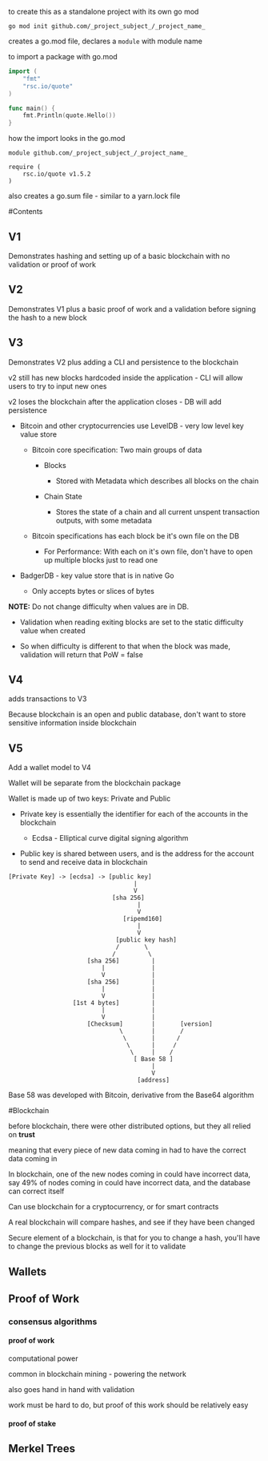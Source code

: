 to create this as a standalone project with its own go mod

`go mod init github.com/_project_subject_/_project_name_`

creates a go.mod file, declares a `module` with module name

to import a package with go.mod

```go
import (
    "fmt"
    "rsc.io/quote"
)

func main() {
    fmt.Println(quote.Hello())
}
```

how the import looks in the go.mod

```
module github.com/_project_subject_/_project_name_

require (
    rsc.io/quote v1.5.2
)
```

also creates a go.sum file - similar to a yarn.lock file

#Contents

## V1

Demonstrates hashing and setting up of a basic blockchain with no validation or proof of work

## V2 

Demonstrates V1 plus a basic proof of work and a validation before signing the hash to a new block

## V3

Demonstrates V2 plus adding a CLI and persistence to the blockchain

v2 still has new blocks hardcoded inside the application - CLI will allow users to try to input new ones

v2 loses the blockchain after the application closes - DB will add persistence

- Bitcoin and other cryptocurrencies use LevelDB - very low level key value store

    - Bitcoin core specification: Two main groups of data
    
        - Blocks
        
            - Stored with Metadata which describes all blocks on the chain
        
        - Chain State
        
            - Stores the state of a chain and all current unspent transaction outputs, with some metadata
            
    - Bitcoin specifications has each block be it's own file on the DB
    
        - For Performance: With each on it's own file, don't have to open up multiple
        blocks just to read one

- BadgerDB - key value store that is in native Go

    - Only accepts bytes or slices of bytes
    
**NOTE:** Do not change difficulty when values are in DB.

- Validation when reading exiting blocks are set to the static difficulty value when created

- So when difficulty is different to that when the block was made, validation will return that PoW = false
    
## V4

adds transactions to V3

Because blockchain is an open and public database, don't want to store sensitive information inside blockchain

## V5

Add a wallet model to V4

Wallet will be separate from the blockchain package

Wallet is made up of two keys: Private and Public

-   Private key is essentially the identifier for each of the accounts in the blockchain

    - Ecdsa - Elliptical curve digital signing algorithm 

-   Public key is shared between users, and is the address for the account to send and receive data in blockchain

```
[Private Key] -> [ecdsa] -> [public key]
                                   |
                                   V 
                             [sha 256]    
                                    |
                                    V 
                                [ripemd160]
                                    |
                                    V      
                              [public key hash]
                              /       \
                             /         \ 
                      [sha 256]         |
                          |             |
                          V             |
                      [sha 256]         |
                          |             |
                          V             |
                  [1st 4 bytes]         |
                          |             |
                          V             |
                      [Checksum]        |       [version]
                               \        |       /
                                \       |      /
                                 \      |     /
                                  \     |    /
                                   [ Base 58 ]
                                        |
                                        V
                                    [address]
```

Base 58 was developed with Bitcoin, derivative from the Base64 algorithm

#Blockchain

before blockchain, there were other distributed options, but they all relied on **trust**

meaning that every piece of new data coming in had to have the correct data coming in

In blockchain, one of the new nodes coming in could have incorrect data, say 49% of nodes coming in
could have incorrect data, and the database can correct itself

Can use blockchain for a cryptocurrency, or for smart contracts

A real blockchain will compare hashes, and see if they have been changed

Secure element of a blockchain, is that for you to change a hash, you'll have to change the previous blocks as well for it to validate

## Wallets

## Proof of Work

### consensus algorithms 

#### proof of work

computational power

common in blockchain mining - powering the network

also goes hand in hand with validation

work must be hard to do, but proof of this work should be relatively easy

#### proof of stake

## Merkel Trees